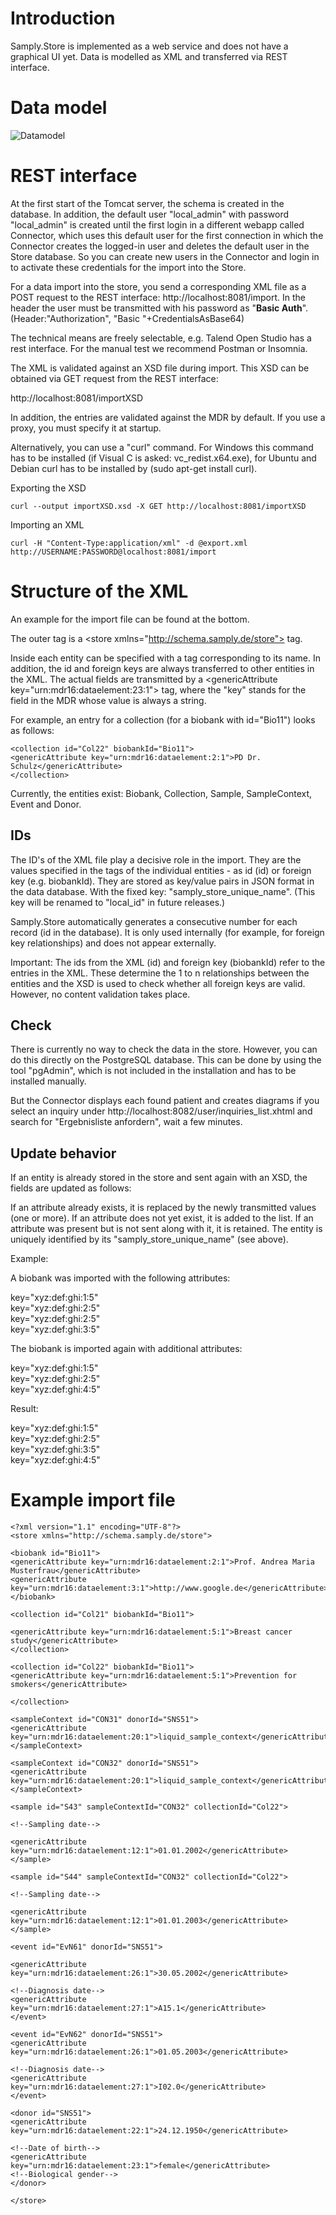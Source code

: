 
# Introduction
Samply.Store is implemented as a web service and does not have a graphical UI yet. Data is modelled as XML and transferred via REST interface.



# Data model
![Datamodel](datamodel-sample.png)



# REST interface
At the first start of the Tomcat server, the schema is created in the database. In addition, the default user "local_admin" with password "local_admin" is created until the first login in a different webapp called Connector, which uses this default user for the first connection in which the Connector creates the logged-in user and deletes the default user in the Store database. So you can create new users in the Connector and login in to activate these credentials for the import into the Store.

For a data import into the store, you send a corresponding XML file as a POST request to the REST interface: http://localhost:8081/import. In the header the user must be transmitted with his password as "**Basic Auth**". (Header:"Authorization", "Basic "+CredentialsAsBase64)

The technical means are freely selectable, e.g. Talend Open Studio has a rest interface. For the manual test we recommend Postman or Insomnia.

The XML is validated against an XSD file during import. This XSD can be obtained via GET request from the REST interface:

http://localhost:8081/importXSD

In addition, the entries are validated against the MDR by default. If you use a proxy, you must specify it at startup.

Alternatively, you can use a "curl" command. For Windows this command has to be installed (if Visual C is asked: vc_redist.x64.exe), for Ubuntu and Debian curl has to be installed by (sudo apt-get install curl).

Exporting the XSD
```
curl --output importXSD.xsd -X GET http://localhost:8081/importXSD
```

Importing an XML
```
curl -H "Content-Type:application/xml" -d @export.xml http://USERNAME:PASSWORD@localhost:8081/import
```



# Structure of the XML

An example for the import file can be found at the bottom.

The outer tag is a \<store xmlns="http://schema.samply.de/store"> tag. 

Inside each entity can be specified with a tag corresponding to its name. In addition, the id and foreign keys are always transferred to other entities in the XML. The actual fields are transmitted by a \<genericAttribute key="urn:mdr16:dataelement:23:1"> tag, where the "key" stands for the field in the MDR whose value is always a string.

For example, an entry for a collection (for a biobank with id="Bio11") looks as follows:

```
<collection id="Col22" biobankId="Bio11"> 
<genericAttribute key="urn:mdr16:dataelement:2:1">PD Dr. Schulz</genericAttribute>
</collection>
```

Currently, the entities exist: Biobank, Collection, Sample, SampleContext, Event and Donor. 



## IDs

The ID's of the XML file play a decisive role in the import. They are the values specified in the tags of the individual entities - as id (id) or foreign key (e.g. biobankId). They are stored as key/value pairs in JSON format in the data database. With the fixed key: "samply_store_unique_name". (This key will be renamed to "local_id" in future releases.)

Samply.Store automatically generates a consecutive number for each record (id in the database). It is only used internally (for example, for foreign key relationships) and does not appear externally. 

Important: The ids from the XML (id) and foreign key (biobankId) refer to the entries in the XML. These determine the 1 to n relationships between the entities and the XSD is used to check whether all foreign keys are valid. However, no content validation takes place. 



## Check

There is currently no way to check the data in the store. However, you can do this directly on the PostgreSQL database. This can be done by using the tool "pgAdmin", which is not included in the installation and has to be installed manually.

But the Connector displays each found patient and creates diagrams if you select an inquiry under http://localhost:8082/user/inquiries_list.xhtml and search for "Ergebnisliste anfordern", wait a few minutes.



## Update behavior

If an entity is already stored in the store and sent again with an XSD, the fields are updated as follows:

If an attribute already exists, it is replaced by the newly transmitted values (one or more).
If an attribute does not yet exist, it is added to the list.
If an attribute was present but is not sent along with it, it is retained.
The entity is uniquely identified by its "samply_store_unique_name" (see above).


Example:

A biobank was imported with the following attributes:

key="xyz:def:ghi:1:5"       
key="xyz:def:ghi:2:5"       
key="xyz:def:ghi:2:5"       
key="xyz:def:ghi:3:5"       


The biobank is imported again with additional attributes:

key="xyz:def:ghi:1:5"       
key="xyz:def:ghi:2:5"       
key="xyz:def:ghi:4:5"       


Result:

key="xyz:def:ghi:1:5"       
key="xyz:def:ghi:2:5"       
key="xyz:def:ghi:3:5"       
key="xyz:def:ghi:4:5"       



# Example import file 

```
<?xml version="1.1" encoding="UTF-8"?>
<store xmlns="http://schema.samply.de/store">

<biobank id="Bio11">
<genericAttribute key="urn:mdr16:dataelement:2:1">Prof. Andrea Maria Musterfrau</genericAttribute>
<genericAttribute key="urn:mdr16:dataelement:3:1">http://www.google.de</genericAttribute>
</biobank>

<collection id="Col21" biobankId="Bio11">

<genericAttribute key="urn:mdr16:dataelement:5:1">Breast cancer study</genericAttribute>
</collection>

<collection id="Col22" biobankId="Bio11">
<genericAttribute key="urn:mdr16:dataelement:5:1">Prevention for smokers</genericAttribute>

</collection>

<sampleContext id="CON31" donorId="SNS51">
<genericAttribute key="urn:mdr16:dataelement:20:1">liquid_sample_context</genericAttribute>
</sampleContext>

<sampleContext id="CON32" donorId="SNS51">
<genericAttribute key="urn:mdr16:dataelement:20:1">liquid_sample_context</genericAttribute>
</sampleContext>

<sample id="S43" sampleContextId="CON32" collectionId="Col22">

<!--Sampling date-->

<genericAttribute key="urn:mdr16:dataelement:12:1">01.01.2002</genericAttribute>
</sample>

<sample id="S44" sampleContextId="CON32" collectionId="Col22">

<!--Sampling date-->

<genericAttribute key="urn:mdr16:dataelement:12:1">01.01.2003</genericAttribute>
</sample>

<event id="EvN61" donorId="SNS51">

<genericAttribute key="urn:mdr16:dataelement:26:1">30.05.2002</genericAttribute>

<!--Diagnosis date-->
<genericAttribute key="urn:mdr16:dataelement:27:1">A15.1</genericAttribute>
</event>

<event id="EvN62" donorId="SNS51">
<genericAttribute key="urn:mdr16:dataelement:26:1">01.05.2003</genericAttribute>

<!--Diagnosis date-->
<genericAttribute key="urn:mdr16:dataelement:27:1">I02.0</genericAttribute>
</event>

<donor id="SNS51">
<genericAttribute key="urn:mdr16:dataelement:22:1">24.12.1950</genericAttribute>

<!--Date of birth-->
<genericAttribute key="urn:mdr16:dataelement:23:1">female</genericAttribute>
<!--Biological gender-->
</donor>

</store>
```
